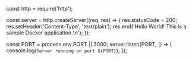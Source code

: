 const http = require('http');

const server = http.createServer((req, res) => {
  res.statusCode = 200;
  res.setHeader('Content-Type', 'text/plain');
  res.end('Hello World! This is a sample Docker application.\n');
});

const PORT = process.env.PORT || 3000;
server.listen(PORT, () => {
  console.log(`Server running on port ${PORT}`);
});